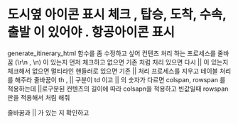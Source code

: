 # 도시옆 아이콘 표시 체크  , 탑승, 도착, 수속, 출발 이 있어야 . 항공아이콘 표시



generate_itinerary_html 함수를 좀 수정하고 싶어
컨텐츠 처리 하는 프로세스를 
줄바꿈 (\r\n ,   \n) 이 있는지 
먼저 체크하고 없으면 기존 처럼 처리
있으면  다시 || 이 있는지 체크해서 없으면 멀티라인 핸들러로 
있으면 기존 || 처리 프로세스를 지우고
테이블 처리를 해주라 
줄바꿈이 th ,   || 구분이 td 이고 
|| 의 숫자가 다르면 colspan, rowspan  를 적용하는데
||로구분된 컨텐츠의 길이에 따라  colsapn을 적용하고
빈값일때 rowspan 판을 적용해서 처림 해줘

줄바꿈과 || 가 있는 지 확인하고 
